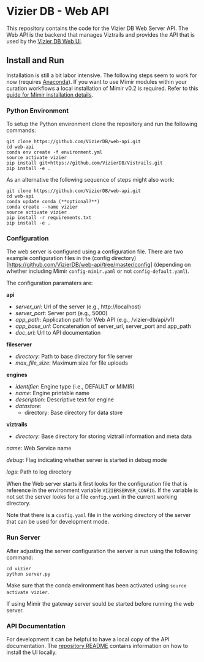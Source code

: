 # Vizier DB - Web API

This repository contains the code for the Vizier DB Web Server API. The Web API is the backend that manages Viztrails and provides the API that is used by the [Vizier DB Web UI](https://github.com/VizierDB/web-ui).

## Install and Run

Installation is still a bit labor intensive. The following steps seem to work for now (requires [Anaconda](https://conda.io/docs/user-guide/install/index.html)). If you want to use Mimir modules within your curation workflows a local installation of Mimir v0.2 is required. Refer to this [guide for Mimir installation details](https://github.com/VizierDB/Vistrails/tree/MimirPackage/vistrails/packages/mimir).

### Python Environment

To setup the Python environment clone the repository and run the following commands:

```
git clone https://github.com/VizierDB/web-api.git
cd web-api
conda env create -f environment.yml
source activate vizier
pip install git+https://github.com/VizierDB/Vistrails.git
pip install -e .
```

As an alternative the following sequence of steps might also work:

```
git clone https://github.com/VizierDB/web-api.git
cd web-api
conda update conda (**optional?**)
conda create --name vizier
source activate vizier
pip install -r requirements.txt
pip install -e .
```

### Configuration

The web server is configured using a configuration file. There are two example configuration files in the (config directory)[https://github.com/VizierDB/web-api/tree/master/config] (depending on whether including Mimir ```config-mimir.yaml``` or not ```config-default.yaml```).

The configuration paramaters are:

**api**
- *server_url*: Url of the server (e.g., http://localhost)
- *server_port*: Server port (e.g., 5000)
- *app_path*: Application path for Web API (e.g., /vizier-db/api/v1)
- *app_base_url*: Concatenation of server_url, server_port and app_path
- *doc_url*: Url to API documentation

**fileserver**
- *directory*: Path to base directory for file server
- *max_file_size*: Maximum size for file uploads

**engines**
- *identifier*: Engine type (i.e., DEFAULT or MIMIR)
- *name*: Engine printable name
- *description*: Descriptive text for engine
- *datastore*:
  - directory: Base directory for data store

**viztrails**
 - *directory*: Base directory for storing viztrail information and meta data

*name*: Web Service name

*debug*: Flag indicating whether server is started in debug mode

*logs*: Path to log directory

When the Web server starts it first looks for the configuration file that is reference in the environment variable ```VIZIERSERVER_CONFIG```. If the variable is not set the server looks for a file ```config.yaml``` in the current working directory.

Note that there is a ```config.yaml``` file in the working directory of the server that can be used for development mode.

### Run Server

After adjusting the server configuration the server is run using the following command:

```
cd vizier
python server.py
```

Make sure that the conda environment has been activated using ```source activate vizier```.

If using Mimir the gateway server sould be started before running the web server.

### API Documentation

For development it can be helpful to have a local copy of the API documentation. The [repository README](https://github.com/VizierDB/webapi-swagger-ui) contains information on how to install the UI locally.
